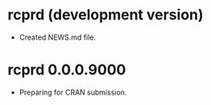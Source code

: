 # rcprd (development version)

* Created NEWS.md file.

# rcprd 0.0.0.9000

* Preparing for CRAN submission.
